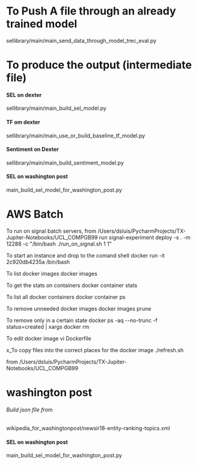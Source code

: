 

# To Push A file through an already trained model

sellibrary/main/main_send_data_through_model_trec_eval.py

# To produce the output (intermediate file)

#### SEL on dexter

sellibrary/main/main_build_sel_model.py

#### TF om dexter

sellibrary/main/main_use_or_build_baseline_tf_model.py

#### Sentiment on Dexter

sellibrary/main/main_build_sentiment_model.py

#### SEL on washington post

main_build_sel_model_for_washington_post.py



# AWS Batch

To run on signal batch servers, from
/Users/dsluis/PycharmProjects/TX-Jupiter-Notebooks/UCL_COMPGB99
run
signal-experiment deploy -s . -m 12288 -c "/bin/bash ./run_on_signal.sh 1 1"

To start an instance and drop to the comand shell
docker run -it 2c920db4235a /bin/bash

To list docker images
docker images

To get the stats on containers
docker container stats

To list all docker containers
docker container ps

To remove unneeded docker images
docker images prune


To remove only in a certain state
docker ps -aq --no-trunc -f status=created | xargs docker rm

To edit docker image
vi Dockerfile

x_To copy files into the correct places for the docker image
./refresh.sh


from /Users/dsluis/PycharmProjects/TX-Jupiter-Notebooks/UCL_COMPGB99


# washington post

###### Build json file from 

wikipedia_for_washingtonpost/newsir18-entity-ranking-topics.xml



#### SEL on washington post

main_build_sel_model_for_washington_post.py

